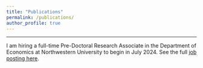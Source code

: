 ```yaml
---
title: "Publications"
permalink: /publications/
author_profile: true
---
```


------

I am hiring a full-time Pre-Doctoral Research Associate in the Department of Economics at Northwestern University to begin in July 2024. See the full [job posting here](https://gsharma38.github.io/gsharma.github.io/files/RA_posting_Sharma.pdf).
